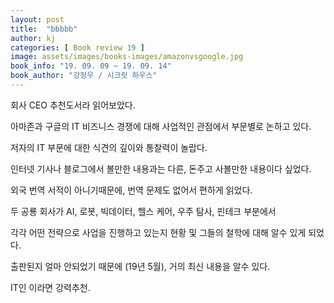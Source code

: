 ```yaml
---
layout: post
title:  "bbbbb"
author: kj
categories: [ Book review 19 ]
image: assets/images/books-images/amazonvsgoogle.jpg
book_info: "19. 09. 09 ~ 19. 09. 14"
book_author: "강정우 / 시크릿 하우스"
---
```

회사 CEO 추천도서라 읽어보았다.

아마존과 구글의 IT 비즈니스 경쟁에 대해 사업적인 관점에서 부문별로 논하고 있다.

저자의 IT 부문에 대한 식견의 깊이와 통찰력이 놀랍다.

인터넷 기사나 블로그에서 볼만한 내용과는 다른, 돈주고 사볼만한 내용이다 싶었다.

외국 번역 서적이 아니기때문에, 번역 문제도 없어서 편하게 읽었다.

두 공룡 회사가 AI, 로봇, 빅데이터, 헬스 케어, 우주 탐사, 핀테크 부분에서

각각 어떤 전략으로 사업을 진행하고 있는지 현황 및 그들의 철학에 대해 알수 있게 되었다.

출판된지 얼마 안되었기 때문에 (19년 5월), 거의 최신 내용을 알수 있다.

IT인 이라면 강력추천.
